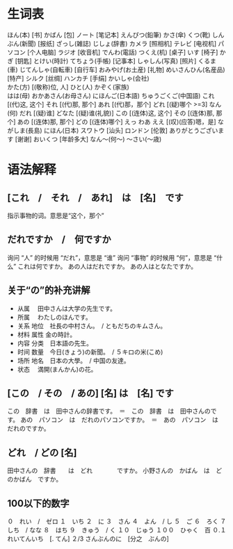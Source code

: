 # 生词表
ほん(本)		[书]
かばん		[包]
ノート			[笔记本]
えんぴつ(鉛筆)
かさ(傘)
くつ(靴)
しんぶん(新聞)		[报纸]
ざっし(雑誌)
じしょ(辞書) 
カメラ			[照相机]
テレビ			[电视机]
パソコン		[个人电脑]
ラジオ		[收音机]
でんわ(電話)
つくえ(机)		[桌子]
いす			[椅子]
かぎ			[钥匙]
とけい(時計)
てちょう(手帳)		[记事本]
しゃしん(写真)		[照片]
くるま(車)
じてんしゃ(自転車)		[自行车]
おみやげ(お土産)		[礼物]
めいさんひん(名産品)	[特产]
シルク			[丝绸]
ハンカチ		 	[手绢]
かいしゃ(会社)		
かた(方)			[(敬称)位, 人]
ひと(人)
かぞく(家族)		
はは(母)
おかあさん(お母さん)
にほんご(日本語)
ちゅうごくご(中国語)
これ				[(代)这, 这个]
それ				[(代)那, 那个]
あれ				[(代)那，那个]
どれ				[(疑)哪个 >=3]
なん(何)
だれ				[(疑)谁]
どなた			[(疑)谁(礼貌)]
この				[(连体)这, 这个]
その				[(连体)那, 那个]
あの				[(连体)那, 那个]
どの				[(连体)哪个]
えっ
わあ
ええ				[(叹)(应答)嗯，是]
ながしま(長島)
にほん(日本)
スワトウ			[汕头]
ロンドン			[伦敦]
ありがとうございます	[谢谢]
おいくつ			[年龄多大]
なん～(何～)
～さい(～歳)

# 语法解释
## [これ　/　それ　/　あれ]　は　[名]　です
指示事物的词。意思是“这个，那个”
## だれですか　/　何ですか
询问 “人” 的时候用 “だれ”，意思是 “谁”
询问 “事物” 的时候用 “何”，意思是 “什么”
これは何ですか。
あの人はだれですか。
あの人はとなたですか。
## 关于“の”的补充讲解
- 从属　		田中さんは大学の先生です。
- 所属　		わたしのほんです。
- 关系 地位　社長の中村さん。　/ ともだちのキムさん。
- 材料 属性  金の時計。
- 内容 分类　日本語の先生。
- 时间 数量　今日(きょう)の新聞。　/ ５キロの米(こめ)
- 场所 地名　日本の大學。　/ 中国の友達。
- 状态　		満開(まんかん)の花。
## [この　/ その　/ あの] [名] は　[名] です
この　辞書　は　田中さんの辞書です。　＝　この　辞書　は　田中さんのです。
あの　パソコン　は　だれのパソコンですか。　＝　あの　パソコン　は　だれのですか。
## どれ　/ どの [名]
田中さんの　辞書　　は　どれ　　　　ですか。
小野さんの　かばん　は　どのかばん　ですか。
## 100以下的数字
０　れい　/　ゼロ
１　いち
２　に
３　さん
４　よん　/ し
５　ご
６　ろく
７　しち　/ なな
８　はち
９　きゅう　/ く
１０　じゅう
１００　ひゃく　百
０.１　れいてんいち　[. てん]
２/3 さんぶんのに　[分之　ぶんの]
















